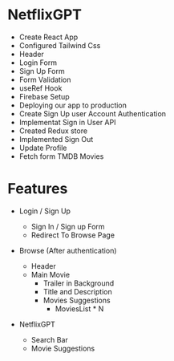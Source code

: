 # NetflixGPT
- Create React App
- Configured Tailwind Css
- Header
- Login Form
- Sign Up Form
- Form Validation
- useRef Hook
- Firebase Setup
- Deploying our app to production
- Create Sign Up user Account Authentication
- Implementat Sign in User API
- Created Redux store
- Implemented Sign Out
- Update Profile
- Fetch form TMDB Movies


# Features
- Login / Sign Up
    - Sign In / Sign up Form
    - Redirect To Browse Page
- Browse (After authentication)
    - Header
    - Main Movie
        - Trailer in Background
        - Title and Description
        - Movies Suggestions
            - MoviesList * N

- NetflixGPT
    - Search Bar
    - Movie Suggestions